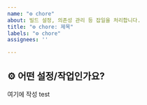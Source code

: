 ```yaml
---
name: "⚙️ chore"
about: 빌드 설정, 의존성 관리 등 잡일을 처리합니다.
title: "⚙️ chore: 제목"
labels: "⚙️ chore"
assignees: ''

---
```


## ⚙️ 어떤 설정/작업인가요?
여기에 작성
test